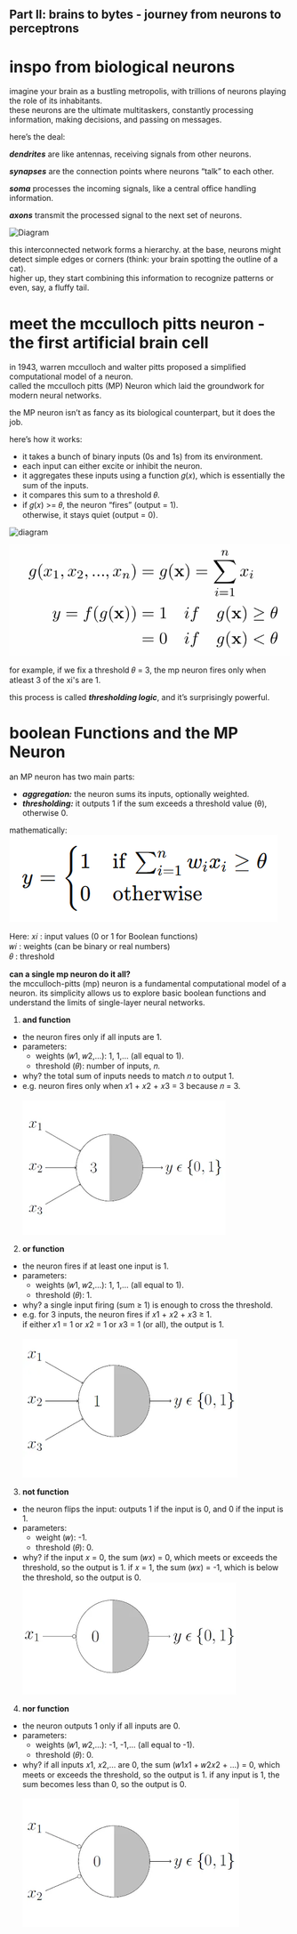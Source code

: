 ## Part II: brains to bytes - journey from neurons to perceptrons

# inspo from biological neurons
imagine your brain as a bustling metropolis, with trillions of neurons playing the role of its inhabitants. <br>
these neurons are the ultimate multitaskers, constantly processing information, making decisions, and passing on messages.

here’s the deal:

***dendrites*** are like antennas, receiving signals from other neurons. 

***synapses*** are the connection points where neurons “talk” to each other. 

***soma*** processes the incoming signals, like a central office handling information. 

***axons*** transmit the processed signal to the next set of neurons.

![Diagram](https://miro.medium.com/v2/resize:fit:1400/1*K1ee1SzB0lxjIIo7CGI7LQ.png)

this interconnected network forms a hierarchy. at the base, neurons might detect simple edges or corners (think: your brain spotting the outline of a cat). <br>
higher up, they start combining this information to recognize patterns or even, say, a fluffy tail.

# meet the mcculloch pitts neuron - the first artificial brain cell
in 1943, warren mcculloch and walter pitts proposed a simplified computational model of a neuron. <br>
called the mcculloch pitts (MP) Neuron which laid the groundwork for modern neural networks.

the MP neuron isn’t as fancy as its biological counterpart, but it does the job. 

here’s how it works:

- it takes a bunch of binary inputs (0s and 1s) from its environment. <br>
- each input can either excite or inhibit the neuron. <br>
- it aggregates these inputs using a function 𝑔(𝑥), which is essentially the sum of the inputs. <br>
- it compares this sum to a threshold 𝜃.<br>
- if 𝑔(𝑥) >= 𝜃, the neuron “fires” (output = 1).<br>
  otherwise, it stays quiet (output = 0).<br>


![diagram](https://miro.medium.com/v2/resize:fit:738/1*fDHlg9iNo0LLK4czQqqO9A.png)

![image](https://raw.githubusercontent.com/abhiruchipb/abhiruchipb.github.io/refs/heads/main/_posts/images/image4.png)

for example, if we fix a threshold 𝜃 = 3, the mp neuron fires only when atleast 3 of the xi's are 1.

this process is called ***thresholding logic***, and it’s surprisingly powerful.

# boolean Functions and the MP Neuron

an MP neuron has two main parts:
- ***aggregation:*** the neuron sums its inputs, optionally weighted.<br>
- ***thresholding:*** it outputs 1 if the sum exceeds a threshold value (θ), otherwise 0.<br>

mathematically:
![image](https://raw.githubusercontent.com/abhiruchipb/abhiruchipb.github.io/refs/heads/main/_posts/Screenshot%202024-12-31%20020838.png)

Here:
𝑥𝑖 : input values (0 or 1 for Boolean functions) <br>
𝑤𝑖 : weights (can be binary or real numbers) <br>
𝜃 : threshold <br>

**can a single mp neuron do it all?**  
the mcculloch-pitts (mp) neuron is a fundamental computational model of a neuron. its simplicity allows us to explore basic boolean functions and understand the limits of single-layer neural networks.

1. **and function**  
- the neuron fires only if all inputs are 1. <br>  
- parameters:<br>  
  - weights (𝑤1, 𝑤2,…): 1, 1,… (all equal to 1).<br>  
  - threshold (𝜃): number of inputs, 𝑛.<br>  
- why? the total sum of inputs needs to match 𝑛 to output 1. <br>  
- e.g. neuron fires only when 𝑥1 + 𝑥2 + 𝑥3 = 3 because 𝑛 = 3. <br>  
![image](https://raw.githubusercontent.com/abhiruchipb/abhiruchipb.github.io/refs/heads/main/_posts/images/and.webp)

2. **or function**  
- the neuron fires if at least one input is 1. <br>  
- parameters:<br>  
  - weights (𝑤1, 𝑤2,…): 1, 1,… (all equal to 1).<br>  
  - threshold (𝜃): 1.<br>  
- why? a single input firing (sum ≥ 1) is enough to cross the threshold. <br>  
- e.g. for 3 inputs, the neuron fires if 𝑥1 + 𝑥2 + 𝑥3 ≥ 1.  
  if either 𝑥1 = 1 or 𝑥2 = 1 or 𝑥3 = 1 (or all), the output is 1.<br>  
![image](https://raw.githubusercontent.com/abhiruchipb/abhiruchipb.github.io/refs/heads/main/_posts/images/or.webp)

3. **not function**  
- the neuron flips the input: outputs 1 if the input is 0, and 0 if the input is 1. <br>  
- parameters:<br>  
  - weight (𝑤): -1.<br>  
  - threshold (𝜃): 0.<br>  
- why? if the input 𝑥 = 0, the sum (𝑤𝑥) = 0, which meets or exceeds the threshold, so the output is 1. if 𝑥 = 1, the sum (𝑤𝑥) = -1, which is below the threshold, so the output is 0.<br> ![image](https://raw.githubusercontent.com/abhiruchipb/abhiruchipb.github.io/refs/heads/main/_posts/images/not.webp)  

4. **nor function**  
- the neuron outputs 1 only if all inputs are 0. <br>  
- parameters:<br>  
  - weights (𝑤1, 𝑤2,…): -1, -1,… (all equal to -1).<br>  
  - threshold (𝜃): 0.<br>  
- why? if all inputs 𝑥1, 𝑥2,… are 0, the sum (𝑤1𝑥1 + 𝑤2𝑥2 + …) = 0, which meets or exceeds the threshold, so the output is 1.
if any input is 1, the sum becomes less than 0, so the output is 0.<br>  
![image](https://raw.githubusercontent.com/abhiruchipb/abhiruchipb.github.io/refs/heads/main/_posts/images/nor.webp)


